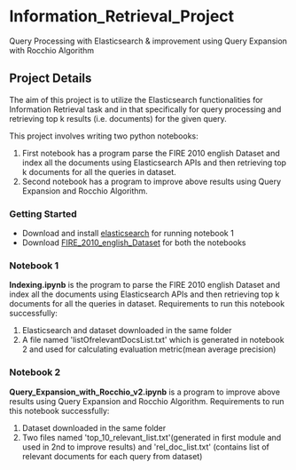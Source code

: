 # Information_Retrieval_Project
Query Processing with Elasticsearch &amp; improvement using Query Expansion with Rocchio Algorithm

## Project Details
The aim of this project is to utilize the Elasticsearch functionalities for Information Retrieval task and in that specifically for query processing and retrieving top k results (i.e. documents) for the given query.

This project involves writing two python notebooks:
1. First notebook has a program parse the FIRE 2010 english Dataset and index all the documents using Elasticsearch APIs and then retrieving top k documents for all the queries in dataset.
2. Second notebook has a program to improve above results using Query Expansion and Rocchio Algorithm.

### Getting Started
* Download and install [elasticsearch](http://www.google.fr/ "elasticsearch") for running notebook 1
* Download [FIRE_2010_english_Dataset](https://drive.google.com/file/d/1JuawXQmYVkjpfL3H0blqjDrqw8V1lHrC "FIRE_2010_english_Dataset") for both the notebooks

### Notebook 1
**Indexing.ipynb** is the program to parse the FIRE 2010 english Dataset and index all the documents using Elasticsearch APIs and then retrieving top k documents for all the queries in dataset.
Requirements to run this notebook successfully:
1) Elasticsearch and dataset downloaded in the same folder 
2) A file named 'listOfrelevantDocsList.txt' which is generated in notebook 2 and used for calculating evaluation metric(mean average precision)

### Notebook 2
**Query_Expansion_with_Rocchio_v2.ipynb** is a program to improve above results using Query Expansion and Rocchio Algorithm.
Requirements to run this notebook successfully:
1) Dataset downloaded in the same folder 
2) Two files named 'top_10_relevant_list.txt'(generated in first module and used in 2nd to improve results) and 'rel_doc_list.txt' (contains list of relevant documents for each query from dataset)
